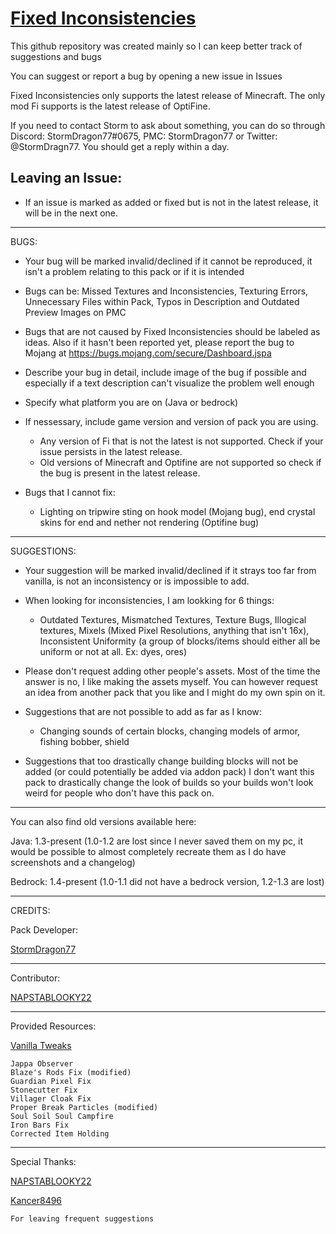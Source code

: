 # [Fixed Inconsistencies](https://www.planetminecraft.com/texture-pack/fixed-inconsistencies/)

This github repository was created mainly so I can keep better track of suggestions and bugs

You can suggest or report a bug by opening a new issue in Issues

Fixed Inconsistencies only supports the latest release of Minecraft. The only mod Fi supports is the latest release of OptiFine.

If you need to contact Storm to ask about something, you can do so through Discord: StormDragon77#0675, PMC: StormDragon77 or Twitter: @StormDragn77. You should get a reply within a day.

Leaving an Issue:
------------------------------
- If an issue is marked as added or fixed but is not in the latest release, it will be in the next one.

------------------------------
BUGS:
- Your bug will be marked invalid/declined if it cannot be reproduced, it isn't a problem relating to this pack or if it is intended
- Bugs can be:
    Missed Textures and Inconsistencies, Texturing Errors, Unnecessary Files within Pack, Typos in Description and Outdated Preview Images on PMC
- Bugs that are not caused by Fixed Inconsistencies should be labeled as ideas. Also if it hasn't been reported yet, please report the bug to Mojang at https://bugs.mojang.com/secure/Dashboard.jspa 
- Describe your bug in detail, include image of the bug if possible and especially if a text description can't visualize the problem well enough
- Specify what platform you are on (Java or bedrock)
- If nessessary, include game version and version of pack you are using.
    - Any version of Fi that is not the latest is not supported. Check if your issue persists in the latest release.
    - Old versions of Minecraft and Optifine are not supported so check if the bug is present in the latest release.
- Bugs that I cannot fix:

    - Lighting on tripwire sting on hook model (Mojang bug), end crystal skins for end and nether not rendering (Optifine bug)
------------------------------
SUGGESTIONS:
- Your suggestion will be marked invalid/declined if it strays too far from vanilla, is not an inconsistency or is impossible to add.
- When looking for inconsistencies, I am lookking for 6 things:

     - Outdated Textures, Mismatched Textures, Texture Bugs, Illogical textures, Mixels (Mixed Pixel Resolutions, anything that isn't 16x), Inconsistent Uniformity (a group of blocks/items should either all be uniform or not at all. Ex: dyes, ores)
- Please don't request adding other people's assets. Most of the time the answer is no, I like making the assets myself. You can however request an idea from another pack that you like and I might do my own spin on it.
- Suggestions that are not possible to add as far as I know: 

     - Changing sounds of certain blocks, changing models of armor, fishing bobber, shield
- Suggestions that too drastically change building blocks will not be added (or could potentially be added via addon pack) I don't want this pack to drastically change the look of builds so your builds won't look weird for people who don't have this pack on.

------------------------------
You can also find old versions available here:

Java: 1.3-present (1.0-1.2 are lost since I never saved them on my pc, it would be possible to almost completely recreate them as I do have screenshots and a changelog)

Bedrock: 1.4-present (1.0-1.1 did not have a bedrock version, 1.2-1.3 are lost)

------------------------------
CREDITS:

Pack Developer:

[StormDragon77](https://www.planetminecraft.com/member/stormdragon77)

-----------------------------------------------------------
Contributor:

[NAPSTABLOOKY22](https://www.planetminecraft.com/member/napstablooky22/)

-----------------------------------------------------------
Provided Resources:

[Vanilla Tweaks](https://vanillatweaks.net/)

	Jappa Observer
	Blaze's Rods Fix (modified)
	Guardian Pixel Fix
	Stonecutter Fix
	Villager Cloak Fix
	Proper Break Particles (modified)
	Soul Soil Soul Campfire
	Iron Bars Fix
	Corrected Item Holding
	
-----------------------------------------------------------
Special Thanks:

[NAPSTABLOOKY22](https://www.planetminecraft.com/member/napstablooky22/)

[Kancer8496](https://www.planetminecraft.com/member/kancer8496/)

	For leaving frequent suggestions
